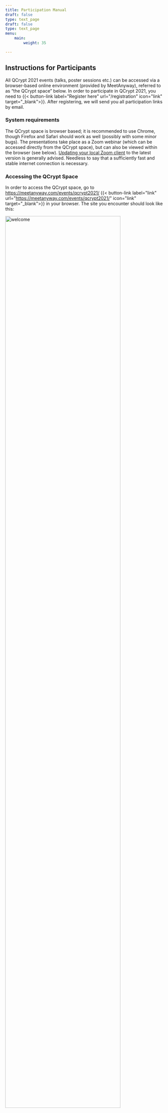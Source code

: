 ```yaml
---
title: Participation Manual
draft: false
type: text_page
draft: false
type: text_page
menu:
    main:
        weight: 35

---
```



## Instructions for Participants

All QCrypt 2021 events (talks, poster sessions etc.) can be accessed via a browser-based online environment (provided by MeetAnyway), referred to as “the QCrypt space” below. In order to participate in QCrypt 2021, you need to {{< button-link label="Register here" url="/registration" icon="link" target="_blank">}}. After registering, we will send you all participation links by email.


### System requirements
The QCrypt space is browser based; it is recommended to use Chrome, though Firefox and Safari should work as well (possibly with some minor bugs). The presentations take place as a Zoom webinar (which can be accessed directly from the QCrypt space), but can also be viewed within the browser (see below). <a href="https://zoom.us/download" target="_blank">Updating your local Zoom client</a> to the latest version is generally advised. Needless to say that a sufficiently fast and stable internet connection is necessary.


### Accessing the QCrypt Space
In order to access the QCrypt space, go to https://meetanyway.com/events/qcrypt2021/
{{< button-link label="link" url="https://meetanyway.com/events/qcrypt2021/" icon="link" target="_blank">}}
 in  your browser. The site you encounter should look like this:

<img src="/images/instructions/welcome.png" alt="welcome" title="welcome" style="width:85%;height:auto;" />

Press the ‘Attend event’ button. If this is your first visit to the site, you will be asked to create a new account. Important: In creating your account, you need to use the same email address that you used for registering to QCrypt 2021 (if you prefer to use another email address, contact helpdesk2021@qcrypt.net).

<img src="/images/instructions/create.png" alt="create" title="create" style="width:55%;height:auto;" />

Once you have created an account and/or logged in, you can enter the QCrypt space by clicking the ‘Enter event space’ button:

<img src="/images/instructions/enter.png" alt="enter" title="enter" style="width:85%;height:auto;" />

You will then arrive in the ‘Networking Area’ of the ‘Main Lobby’ inside the QCrypt space. Welcome to the online QCrypt 2021 conference!

### Watching the talks
All presentations can be accessed by clicking ‘JOIN’ in the ‘Presentation Area’. After accepting the pop-up request, your Zoom application will then launch, in which the talks are given as a webinar. You may have to enter your name and email address. If you prefer the webinar to be embedded in the QCrypt space, without the Zoom application to launch, you can decline the pop-up request and then click on ‘Join from Your Browser’.

<img src="/images/instructions/presentation.png" alt="presentation" title="presentation" style="width:85%;height:auto;" />


**In order to ask questions during/after the presentation, use the raise-hand feature of Zoom, or type your question into the Slack channel.** The session chair may then unmute you and you can ask your question, or (s)he may read out your question from Slack, respectively.
After each session, the webinar closes and you are dismissed for the break; use this opportunity for networking etc. (see below). **Important: In order to join the next session then, you have to leave the room by clicking on ‘Leave’ at the bottom and join it again, or click on ‘Launch Meeting’.** If the webinar hasn’t started yet, you get a message saying so; hang on then.
The ‘OPEN’ button next to ‘Program’ opens up an up-to-date schedule of QCrypt 2021.

### Meet the speakers
In the break after each presentation (or block of presentations in case of contributed talks), you can meet the speaker(s) for further questions and discussions: go to the ‘Meet the speakers’ tab and join the corresponding speaker lounge.


### Poster sessions
During the two dedicated poster sessions, poster presenters are available to discuss their poster contributions. Click on ‘Poster Session’ in the menu to enter the poster session area. Here, all the posters are available for viewing (during the entire week), distributed over different tabs. In order to view a poster, click on the corresponding ‘OPEN’ button. In order to talk to the poster presenter (when available), click on ‘JOIN’ to enter the corresponding poster lounge and meet up with the presenter.

Visit https://2021.qcrypt.ne/speakers/#list-of-accepted-posters to see a list of all the accepted posters. The list of posters being presented during Poster Session 1 (Tuesday afternoon) is available here: https://2021.qcrypt.net/sessions/poster1/, and the list of posters being presented during Poster Session 2 (Thursday morning) is available here: https://2021.qcrypt.net/sessions/poster2/.

<img src="/images/instructions/poster.png" alt="poster" title="poster" style="width:85%;height:auto;" />

### Sponsor Exhibition
You are welcome at any time to have a look at the sponsor exhibition, which is co-located with the poster session: go to the ‘Poster Session’ area and click on one of the ‘Sponsor Exhibition’ tabs. Sponsors may have posters and videos on display, and some have a representative on-site during (one of) the poster sessions; click on ‘JOIN’ to talk to a representative then.

<img src="/images/instructions/sponsor.png" alt="sponsor" title="sponsor" style="width:85%;height:auto;" />

### The YouTube Channel
The Zoom Webinar is streamed live to YouTube, and recordings of all talks are available on the QCrypt Conference YouTube channel: https://www.youtube.com/channel/UClpn9CxuZPHw3nzhdv0m3Hw/videos . You can already find the pre-recorded videos of the contributed talks on the channel.

### The Slack Workspace
The QCrypt Slack workspace enables interaction that is not restricted to the time of the day when the conference is actively running. For instance, participants that were not able to be present at the live presentation and Q&A can this way still ask questions about a presentation. Or, use the Slack private chat to agree on a time and place to meet on the meetanyway platform. Use the link from the invitation email to subscribe to the QCrypt 2021 Slack channel.


### Networking
During the breaks (and at any other time during the conference), participants can meet each other and chitchat in the ‘Networking Area’ of the ‘Main Lobby’. For more private discussions, participants can use the ‘Break-Out Rooms’, accessible via the corresponding tab in the ‘Main Lobby’; the break-out rooms have a bounded capacity for 2, 4 or 6 participants (as indicated by the number of seats in each room).

<img src="/images/instructions/main.png" alt="main" title="main" style="width:85%;height:auto;" />


### Helpdesk
Go to ‘Support’ in the ‘Main Lobby’ for additional information and to get in touch with the QCrypt 2021 helpdesk. Click on ‘JOIN’ to meet up with a member of the support staff; the help desk will not be permanently staffed, so drop a message on the #helpdesk Slack channel if you would like to talk to our support staff.

